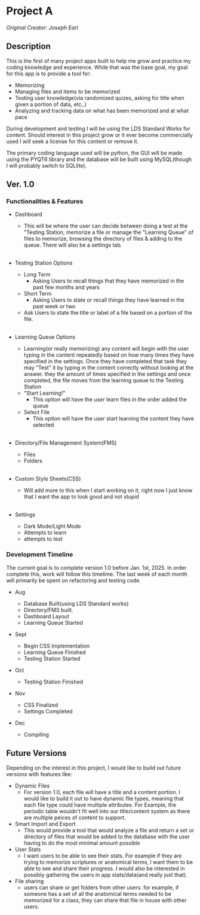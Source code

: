 # Project A
*Original Creator: Joseph Earl*


## Description
This is the first of many project apps built to help me grow and practice my coding knowledge and experience. While that was the base goal, my goal for this app is to provide a tool for:

* Memorizing
* Managing files and items to be memorized
* Testing user knowledge(via randomized quizes, asking for title when given a portion of data, etc,.)
* Analyzing and tracking data on what has been memorized and at what pace

During development and testing I will be using the LDS Standard Works for content. Should interest in this project grow or it ever become commercially used I will seek a license for this content or remove it.

The primary coding language used will be python, the GUI will be made using the PYQT6 library and the database will be built using MySQL(though I will probably switch to SQLlite).

## Ver. 1.0

### Functionalities & Features

* Dashboard
    * This will be where the user can decide between doing a test at the "Testing Station, memorize a file or manage the "Learning Queue" of files to memorize, browsing the directory of files & adding to the queue. There will also be a settings tab.
    <br><br>

* Testing Station Options
    * Long Term
        * Asking Users to recall things that they have memorized in the past few months and years
    * Short Term
        * Asking Users to state or recall things they have learned in the past week or two
    * Ask Users to state the title or label of a file based on a portion of the file.
<br><br>

* Learning Queue Options
    * Learning(or really memorizing) any content will begin with the user typing in the content repeatedly based on how many times they have specified in the settings. Once they have completed that task they may "Test" it by typing in the content correctly without looking at the answer. they the amount of times specified in the settings and once completed, the file moves from the learning queue to the Testing Station
    * "Start Learning!"
        * This option will have the user learn files in the order added  the queue
    * Select File
        * This option will have the user start learning the content they have selected
<br><br>

* Directory/File Management System(FMS)
    * Files
    * Folders
    <br><br>

* Custom Style Sheets(CSS)
    * Will add more to this when I start working on it, right now I just know that I want the app to look good and not stupid
<br><br>

* Settings
    * Dark Mode/Light Mode
    * Attempts to learn
    * attempts to test


### Development Timeline

The current goal is to complete version 1.0 before Jan. 1st, 2025. In order complete this, work will follow this timelime. The last week of each month will primarily be spent on refactoring and testing code.

* Aug
    * Database Built(using LDS Standard works)
    * Directory/FMS built.
    * Dashboard Layout
    * Learning Queue Started

* Sept
    * Begin CSS Implementation
    * Learning Queue Finished
    * Testing Station Started
* Oct
    * Testing Station Finished
* Nov
    * CSS Finalized
    * Settings Completed
* Dec
    * Compiling



## Future Versions
Depending on the interest in this project, I would like to build out future versions with features like:

* Dynamic Files
    * For version 1.0, each file will have a title and a content portion. I would like to build it out to have dynamic file types, meaning that each file type could have multiple attributes. For Example, the periodic table wouldn't fit well into our title/content system as there are multiple peices of content to support. 
* Smart Import and Export
    * This would provide a tool that would analyze a file and return a set or directory of files that would be added to the database with the user having to do the most minimal amount possible
* User Stats
    * I want users to be able to see their stats. For example if they are trying to memorize scriptures or anatomical terms, I want them to be able to see and share their progress. I would also be interested in possibly gathering the users in app stats/data(and really just that).
* File sharing
    * users can share or get folders from other users. for example, if someone has a set of all the anatomical terms needed to be memorized for a class, they can share that file in house with other users.